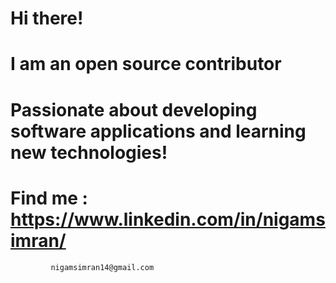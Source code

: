 # Hi there!
# I am an open source contributor
# Passionate about developing software applications and learning new technologies!
# Find me  : https://www.linkedin.com/in/nigamsimran/
             nigamsimran14@gmail.com
